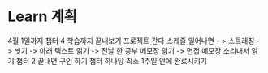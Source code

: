# Learn 계획
4월 1일까지 챕터 4 학습까지 끝내보기 프로젝트 간다
스케줄
일어나면 - > 스트레칭 -> 씻기 -> 아래 텍스트 읽기 -> 전날 한 공부 메모장 읽기 -> 면접 메모장 소리내서 읽기
챕터 2 끝내면 구인 하기
챕터 하나당 최소 1주일 안에 완료시키기
